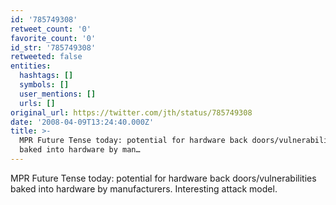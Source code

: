 ```yaml
---
id: '785749308'
retweet_count: '0'
favorite_count: '0'
id_str: '785749308'
retweeted: false
entities:
  hashtags: []
  symbols: []
  user_mentions: []
  urls: []
original_url: https://twitter.com/jth/status/785749308
date: '2008-04-09T13:24:40.000Z'
title: >-
  MPR Future Tense today: potential for hardware back doors/vulnerabilities
  baked into hardware by man…
---
```


MPR Future Tense today: potential for hardware back doors/vulnerabilities baked into hardware by manufacturers. Interesting attack model.
